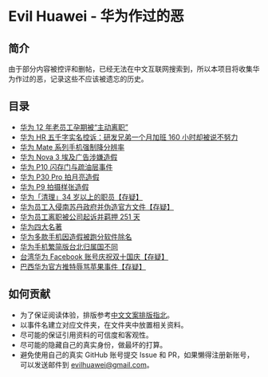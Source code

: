 <!-- This file is automatic generated, please edit template file instead. -->
# Evil Huawei - 华为作过的恶 

## 简介
由于部分内容被控评和删帖，已经无法在中文互联网搜索到，所以本项目将收集华为作过的恶，记录这些不应该被遗忘的历史。

## 目录
- [华为 12 年老员工孕期被“主动离职”](./events/华为%2012%20年老员工孕期被“主动离职”/)
- [华为 HR 五千字实名控诉：研发兄弟一个月加班 160 小时却被说不努力](./events/华为%20HR%20五千字实名控诉：研发兄弟一个月加班%20160%20小时却被说不努力/)
- [华为 Mate 系列手机强制降分辨率](./events/华为%20Mate%20系列手机强制降分辨率/)
- [华为 Nova 3 埃及广告涉嫌造假](./events/华为%20Nova%203%20埃及广告涉嫌造假/)
- [华为 P10 闪存门与疏油层事件](./events/华为%20P10%20闪存门与疏油层事件/)
- [华为 P30 Pro 拍月亮造假](./events/华为%20P30%20Pro%20拍月亮造假/)
- [华为 P9 拍摄样张造假](./events/华为%20P9%20拍摄样张造假/)
- [华为「清理」34 岁以上的职员【存疑】](./events/华为「清理」34%20岁以上的职员【存疑】/)
- [华为员工入侵南苏丹政府并伪造官方文件【存疑】](./events/华为员工入侵南苏丹政府并伪造官方文件【存疑】/)
- [华为员工离职被公司起诉并羁押 251 天](./events/华为员工离职被公司起诉并羁押%20251%20天/)
- [华为四大名著](./events/华为四大名著/)
- [华为多款手机因造假被跑分软件除名](./events/华为多款手机因造假被跑分软件除名/)
- [华为手机繁简版台北归属国不同](./events/华为手机繁简版台北归属国不同/)
- [台湾华为 Facebook 账号庆祝双十国庆【存疑】](./events/台湾华为%20Facebook%20账号庆祝双十国庆【存疑】/)
- [巴西华为官方推特辱骂苹果事件【存疑】](./events/巴西华为官方推特辱骂苹果事件【存疑】/)

## 如何贡献
- 为了保证阅读体验，排版参考[中文文案排版指北](https://github.com/sparanoid/chinese-copywriting-guidelines)。
- 以事件名建立对应文件夹，在文件夹中放置相关资料。
- 尽可能的保证引用资料的可信度和客观性。
- 尽可能的隐藏自己的真实身份，做最坏的打算。
- 避免使用自己的真实 GitHub 账号提交 Issue 和 PR，如果懒得注册新账号，可以发送邮件到 evilhuawei@gmail.com。
